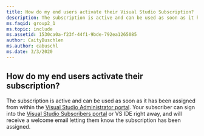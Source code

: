 ```yaml
---
title: How do my end users activate their Visual Studio Subscription?
description: The subscription is active and can be used as soon as it has been assigned from within the Visual Studio Administrator portal. Your...
ms.faqid: group2_1
ms.topic: include
ms.assetid: 1530ca0a-f23f-44f1-9bde-792ea1265085
author: CaityBuschlen
ms.author: cabuschl
ms.date: 3/3/2020
---
```


## How do my end users activate their subscription?

The subscription is active and can be used as soon as it has been assigned from within the [Visual Studio Administrator portal](https://manage.visualstudio.com/subscribers). Your subscriber can sign into the [Visual Studio Subscribers portal](https://my.visualstudio.com/) or VS IDE right away, and will receive a welcome email letting them know the subscription has been assigned.
